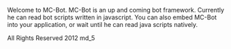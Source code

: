 Welcome to MC-Bot. MC-Bot is an up and coming bot framework. Currently he can read bot scripts written in javascript. You can also embed MC-Bot into your application, or wait until he can read java scripts natively.

All Rights Reserved 2012 md_5
